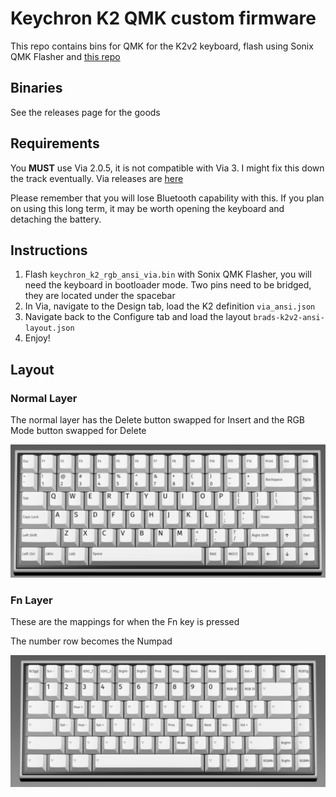 # Keychron K2 QMK custom firmware

This repo contains bins for QMK for the K2v2 keyboard, flash using Sonix QMK Flasher and [this repo](https://github.com/SonixQMK/qmk_firmware)

## Binaries

See the releases page for the goods

## Requirements

You **MUST** use Via 2.0.5, it is not compatible with Via 3. I might fix this down the track eventually. Via releases are [here](https://github.com/the-via/releases/releases)

Please remember that you will lose Bluetooth capability with this. If you plan on using this long term, it may be worth opening the keyboard and detaching the battery.

## Instructions

1. Flash `keychron_k2_rgb_ansi_via.bin` with Sonix QMK Flasher, you will need the keyboard in bootloader mode. Two pins need to be bridged, they are located under the spacebar
2. In Via, navigate to the Design tab, load the K2 definition `via_ansi.json`
3. Navigate back to the Configure tab and load the layout `brads-k2v2-ansi-layout.json`
4. Enjoy!

## Layout

### Normal Layer

The normal layer has the Delete button swapped for Insert and the RGB Mode button swapped for Delete

![Normal Layer](https://github.com/soda3x/k2-qmk/raw/main/norm_layer.png)

### Fn Layer

These are the mappings for when the Fn key is pressed

The number row becomes the Numpad

![Fn Layer](https://github.com/soda3x/k2-qmk/raw/main/fn_layer.png)
